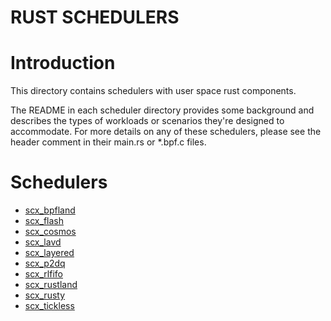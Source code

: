 RUST SCHEDULERS
===============

# Introduction

This directory contains schedulers with user space rust components.

The README in each scheduler directory provides some background and describes
the types of workloads or scenarios they're designed to accommodate.  For more
details on any of these schedulers, please see the header comment in their
main.rs or \*.bpf.c files.

# Schedulers

- [scx_bpfland](scx_bpfland/README.md)
- [scx_flash](scx_flash/README.md)
- [scx_cosmos](scx_cosmos/README.md)
- [scx_lavd](scx_lavd/README.md)
- [scx_layered](scx_layered/README.md)
- [scx_p2dq](scx_p2dq/README.md)
- [scx_rlfifo](scx_rlfifo/README.md)
- [scx_rustland](scx_rustland/README.md)
- [scx_rusty](scx_rusty/README.md)
- [scx_tickless](scx_tickless/README.md)
